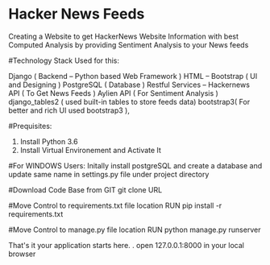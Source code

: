 # Hacker News Feeds

Creating a Website to get HackerNews Website Information with best Computed Analysis by providing Sentiment Analysis to your News feeds

#Technology Stack Used for this:

Django ( Backend – Python based Web Framework )
HTML – Bootstrap ( UI and Designing )
PostgreSQL ( Database )
Restful Services – Hackernews API ( To Get News Feeds )
Aylien API ( For Sentiment Analysis )
django_tables2 ( used built-in tables to store feeds data)
bootstrap3( For better and rich UI used bootstrap3 ),

#Prequisites:
1) Install Python 3.6
2) Install Virtual Environement and Activate It

#For WINDOWS Users: 
Initally install postgreSQL and create a database and update same name in settings.py file under project directory

#Download Code Base from GIT
git clone URL

#Move Control to requirements.txt file location
RUN 
pip install -r requirements.txt

#Move Control to manage.py file location
RUN
python manage.py runserver

That's it your application starts here. . open 127.0.0.1:8000 in your local browser
